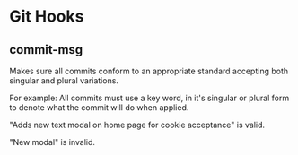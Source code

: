 # Git Hooks


## commit-msg
Makes sure all commits conform to an appropriate standard accepting both singular and plural variations. 

For example: All commits must use a key word, in it's singular or plural form to denote what the commit will do when applied. 

"Adds new text modal on home page for cookie acceptance" is valid. 

"New modal" is invalid. 
